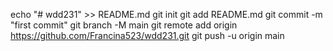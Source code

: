 echo "# wdd231" >> README.md
git init
git add README.md
git commit -m "first commit"
git branch -M main
git remote add origin https://github.com/Francina523/wdd231.git
git push -u origin main
